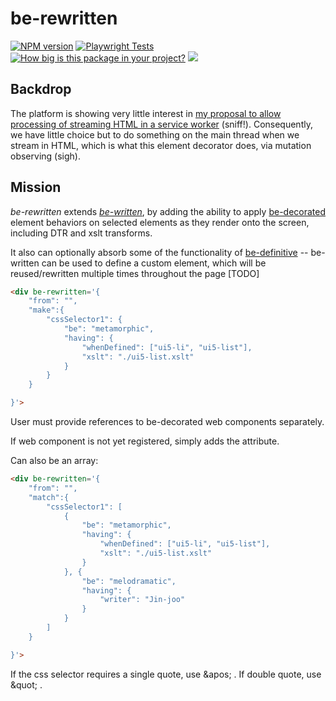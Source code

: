 # be-rewritten

[![NPM version](https://badge.fury.io/js/be-rewritten.png)](http://badge.fury.io/js/be-rewritten)
[![Playwright Tests](https://github.com/bahrus/be-rewritten/actions/workflows/CI.yml/badge.svg?branch=baseline)](https://github.com/bahrus/be-rewritten/actions/workflows/CI.yml)
[![How big is this package in your project?](https://img.shields.io/bundlephobia/minzip/be-rewritten?style=for-the-badge)](https://bundlephobia.com/result?p=be-rewritten)
<img src="http://img.badgesize.io/https://cdn.jsdelivr.net/npm/be-rewritten?compression=gzip">

## Backdrop

The platform is showing very little interest in [my proposal to allow processing of streaming HTML in a service worker](https://discourse.wicg.io/t/proposal-support-cloudflares-htmlrewriter-api-in-workers/5721) (sniff!).  Consequently, we have little choice but to do something on the main thread when we stream in HTML, which is what this element decorator does, via mutation observing (sigh).


## Mission

*be-rewritten* extends [*be-written*](https://github.com/bahrus/be-written), by adding the ability to apply [be-decorated](https://github.com/bahrus/be-decorated) element behaviors on selected elements as they render onto the screen, including DTR and xslt transforms.

It also can optionally absorb some of the functionality of [be-definitive](https://github.com/bahrus/be-definitive) -- be-written can be used to define a custom element, which will be reused/rewritten multiple times throughout the page [TODO]

```html
<div be-rewritten='{
    "from": "",
    "make":{
        "cssSelector1": {
            "be": "metamorphic",
            "having": {
                "whenDefined": ["ui5-li", "ui5-list"],
                "xslt": "./ui5-list.xslt"
            }
        }
    }

}'>
```

User must provide references to be-decorated web components separately.

If web component is not yet registered, simply adds the attribute.

Can also be an array:

```html
<div be-rewritten='{
    "from": "",
    "match":{
        "cssSelector1": [
            {
                "be": "metamorphic",
                "having": {
                    "whenDefined": ["ui5-li", "ui5-list"],
                    "xslt": "./ui5-list.xslt"
                }
            }, {
                "be": "melodramatic",
                "having": {
                    "writer": "Jin-joo"
                }
            }
        ]
    }

}'>
```

If the css selector requires a single quote, use \&apos; .  If double quote, use \&quot; .


